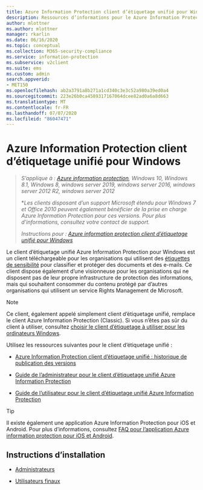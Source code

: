 ```yaml
---
title: Azure Information Protection client d’étiquetage unifié pour Windows
description: Ressources d’informations pour le Azure Information Protection client d’étiquetage unifié pour Windows.
author: mlottner
ms.author: mlottner
manager: rkarlin
ms.date: 06/16/2020
ms.topic: conceptual
ms.collection: M365-security-compliance
ms.service: information-protection
ms.subservice: v2client
ms.suite: ems
ms.custom: admin
search.appverid:
- MET150
ms.openlocfilehash: ab2a3791a8b271a1cd340c3e3c52a980a39ed0a4
ms.sourcegitcommit: 223e26b0ca4589317167064dcee82ad0a6a8d663
ms.translationtype: MT
ms.contentlocale: fr-FR
ms.lasthandoff: 07/07/2020
ms.locfileid: "86047471"
---
```

# <a name="azure-information-protection-unified-labeling-client-for-windows"></a>Azure Information Protection client d’étiquetage unifié pour Windows

>*S’applique à : [Azure information protection](https://azure.microsoft.com/pricing/details/information-protection), Windows 10, Windows 8.1, Windows 8, windows server 2019, windows server 2016, windows server 2012 R2, windows server 2012*
>
> **Les clients disposant d’un support Microsoft étendu pour Windows 7 et Office 2010 peuvent également bénéficier de la prise en charge Azure Information Protection pour ces versions. Pour plus d’informations, consultez votre contact de support.*
>
> *Instructions pour : [Azure information protection client d’étiquetage unifié pour Windows](../faqs.md#whats-the-difference-between-the-azure-information-protection-classic-and-unified-labeling-clients)*

Le client d’étiquetage unifié Azure Information Protection pour Windows est un client téléchargeable pour les organisations qui utilisent des [étiquettes de sensibilité](https://docs.microsoft.com/microsoft-365/compliance/sensitivity-labels) pour classifier et protéger des documents et des e-mails. Ce client dispose également d’une visionneuse pour les organisations qui ne disposent pas de leur propre infrastructure de protection des informations, mais qui souhaitent consommer du contenu protégé par d’autres organisations qui utilisent un service Rights Management de Microsoft.

> [!NOTE]
> Ce client, également appelé simplement client d’étiquetage unifié, remplace le client Azure Information Protection (Classic). Si vous n’êtes pas sûr du client à utiliser, consultez [choisir le client d’étiquetage à utiliser pour les ordinateurs Windows](use-client.md#choose-which-labeling-client-to-use-for-windows-computers).

Utilisez les ressources suivantes pour le client d’étiquetage unifié :

- [Azure Information Protection client d’étiquetage unifié : historique de publication des versions](unifiedlabelingclient-version-release-history.md)

- [Guide de l’administrateur pour le client d’étiquetage unifié Azure Information Protection](clientv2-admin-guide.md)

- [Guide de l’utilisateur pour le client d’étiquetage unifié Azure Information Protection](clientv2-user-guide.md)

> [!TIP]
> Il existe également une application Azure Information Protection pour iOS et Android. Pour plus d’informations, consultez [FAQ pour l’application Azure information protection pour iOS et Android](mobile-app-faq.md).

## <a name="install-instructions"></a>Instructions d’installation

- [Administrateurs](clientv2-admin-guide-install.md)

- [Utilisateurs finaux](install-unifiedlabelingclient-app.md)
